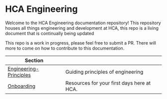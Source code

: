 # HCA Engineering
Welcome to the HCA Engineering documentation repository! This repository houses all things engineering and development at HCA, this repo is a living document that is continually being updated  


This repo is a work in progress, please feel free to submit a PR. There will more to come on how to contribute to this documentation.
<!-- TOC Start -->
| Section |  |
|--|--|
|[Engineering-Principles](/Engineering-Principles/README.md)|Guiding principles of engineering|
|[Onboarding](/Onboarding/README.md)|Resources for your first days here at HCA.|
<!-- TOC End-->
